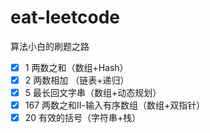 

# eat-leetcode

算法小白的刷题之路

- [x] 1 两数之和（数组+Hash）
- [x] 2 两数相加 （链表+递归）
- [x] 5 最长回文字串（数组+动态规划）
- [x] 167 两数之和Ⅱ-输入有序数组（数组+双指针）
- [x] 20 有效的括号（字符串+栈）